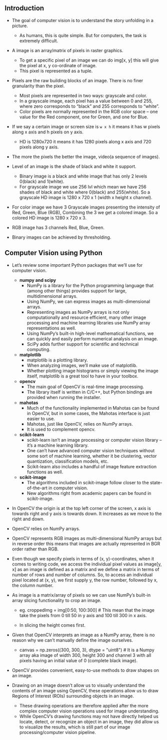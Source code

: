 ## Introduction

- The goal of computer vision is to understand the story unfolding in a picture.

  - As humans, this is quite simple. But for computers, the task is extremely difficult.

- A image is an array/matrix of pixels in raster graphics.

  - To get a specific pixel of an image we can do img[x, y] this will give the pixel at x, y co-ordinate of image.
  - This pixel is represented as a tuple.

- Pixels are the raw building blocks of an image. There is no finer granularity than the pixel.

  - Most pixels are represented in two ways: grayscale and color.
  - In a grayscale image, each pixel has a value between 0 and 255, where zero corresponds to “black” and 255 corresponds to “white”.
  - Color pixels are normally represented in the RGB color space – one value for the Red component, one for Green, and one for Blue.

- If we say a certain image or screen size is `w x h` it means it has w pixels along x axis and h pixels on y axis.

  - HD is 1280x720 it means it has 1280 pixels along x axis and 720 pixels along y axis.

- The more the pixels the better the image, video(a sequence of images).

- Level of an image is the shade of black and white it support.

  - Binary image is a black and white image that has only 2 levels 0(black) and 1(white).
  - For grayscale image we use 256 lvl which mean we have 256 shades of black and white where 0(black) and 255(white). So a grayscale HD image is 1280 x 720 x 1 (width x height x channel).

- For color image we have 3 Grayscale images presenting the intensity of Red, Green, Blue (RGB), Combining the 3 we get a colored image. So a colored HD image is 1280 x 720 x 3.

- RGB image has 3 channels Red, Blue, Green.

- Binary images can be achieved by thresholding.

## Computer Vision using Python

- Let’s review some important Python packages that we’ll use for computer vision.

  - **numpy and scipy**
    - NumPy is a library for the Python programming language that (among other things) provides support for large, multidimensional arrays.
    - Using NumPy, we can express images as multi-dimensional arrays.
    - Representing images as NumPy arrays is not only computationally and resource efficient, many other image processing and machine learning libraries use NumPy array representations as well.
    - Using NumPy’s built-in high-level mathematical functions, we can quickly and easily perform numerical analysis on an image.
    - SciPy adds further support for scientific and technical computing.
  - **matplotlib**
    - matplotlib is a plotting library.
    - When analyzing images, we’ll make use of matplotlib.
    - Whether plotting image histograms or simply viewing the image itself, matplotlib is a great tool to have in your toolbox.
  - **opencv**
    - The main goal of OpenCV is real-time image processing.
    - The library itself is written in C/C++, but Python bindings are provided when running the installer.
  - **mahotas**
    - Much of the functionality implemented in Mahotas can be found in OpenCV, but in some cases, the Mahotas interface is just easier to use.
    - Mahotas, just like OpenCV, relies on NumPy arrays.
    - It is used to complement opencv.
  - **scikit-learn**
    - scikit-learn isn’t an image processing or computer vision library – it’s a machine learning library.
    - One can’t have advanced computer vision techniques without some sort of machine learning, whether it be clustering, vector quantization, classification models, etc.
    - Scikit-learn also includes a handful of image feature extraction functions as well.
  - **scikit-image**
    - The algorithms included in scikit-image follow closer to the state-of-the-art in computer vision.
    - New algorithms right from academic papers can be found in scikit-image.

- In OpenCV the origin is at the top left corner of the screen, x axis is towards right and y axis is towards down. It increases as we move to the right and down.

- OpenCV relies on NumPy arrays.

- OpenCV represents RGB images as multi-dimensional NumPy arrays but in reverse order this means that images are actually represented in BGR order rather than RGB.

- Even though we specify pixels in terms of (x, y)-coordinates, when it comes to writing code, we access the individual pixel values as image[y, x] as an image is defined as a matrix and we define a matrix in terms of number of rows and number of columns. So, to access an individual pixel located at (x, y), we first supply y, the row number, followed by x, the column number.

- As image is a matrix/array of pixels so we can use NumPy’s built-in array slicing functionality to crop an image.

  - eg. croppedImg = img[0:50, 100:300] # This mean that the image take the pixels from 0 till 50 in y axis and 100 till 300 in x axis.

  - In slicing the height comes first.

- Given that OpenCV interprets an image as a NumPy array, there is no reason why we can’t manually define the image ourselves.

  - canvas = np.zeros((300, 300, 3), dtype = "uint8") # It is a Numpy array aka image of width 300, height 300 and channel 3 with all pixels having an initial value of 0 (complete black image).

- OpenCV provides convenient, easy-to-use methods to draw shapes on an image.

- Drawing on an image doesn’t allow us to visually understand the contents of an image using OpenCV, these operations allow us to draw Regions of Interest (ROIs) surrounding objects in an image.

  - These drawing operations are therefore applied after the more complex computer vision operations used for image understanding.
  - While OpenCV’s drawing functions may not have directly helped us locate, detect, or recognize an object in an image, they did allow us to visualize the results, which is still part of our image processing/computer vision pipeline.
